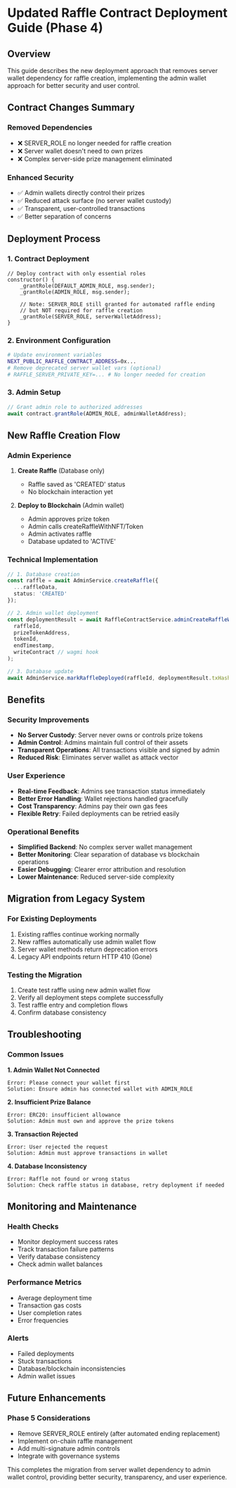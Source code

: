# Updated Raffle Contract Deployment Guide (Phase 4)

## Overview
This guide describes the new deployment approach that removes server wallet dependency for raffle creation, implementing the admin wallet approach for better security and user control.

## Contract Changes Summary

### Removed Dependencies
- ❌ SERVER_ROLE no longer needed for raffle creation  
- ❌ Server wallet doesn't need to own prizes
- ❌ Complex server-side prize management eliminated

### Enhanced Security
- ✅ Admin wallets directly control their prizes
- ✅ Reduced attack surface (no server wallet custody)
- ✅ Transparent, user-controlled transactions
- ✅ Better separation of concerns

## Deployment Process

### 1. Contract Deployment
```solidity
// Deploy contract with only essential roles
constructor() {
    _grantRole(DEFAULT_ADMIN_ROLE, msg.sender);
    _grantRole(ADMIN_ROLE, msg.sender);
    
    // Note: SERVER_ROLE still granted for automated raffle ending
    // but NOT required for raffle creation
    _grantRole(SERVER_ROLE, serverWalletAddress);
}
```

### 2. Environment Configuration
```bash
# Update environment variables
NEXT_PUBLIC_RAFFLE_CONTRACT_ADDRESS=0x...
# Remove deprecated server wallet vars (optional)
# RAFFLE_SERVER_PRIVATE_KEY=... # No longer needed for creation
```

### 3. Admin Setup
```typescript
// Grant admin role to authorized addresses
await contract.grantRole(ADMIN_ROLE, adminWalletAddress);
```

## New Raffle Creation Flow

### Admin Experience
1. **Create Raffle** (Database only)
   - Raffle saved as 'CREATED' status
   - No blockchain interaction yet

2. **Deploy to Blockchain** (Admin wallet)
   - Admin approves prize token
   - Admin calls createRaffleWithNFT/Token
   - Admin activates raffle
   - Database updated to 'ACTIVE'

### Technical Implementation
```typescript
// 1. Database creation
const raffle = await AdminService.createRaffle({
  ...raffleData,
  status: 'CREATED'
});

// 2. Admin wallet deployment
const deploymentResult = await RaffleContractService.adminCreateRaffleWithNFT(
  raffleId,
  prizeTokenAddress, 
  tokenId,
  endTimestamp,
  writeContract // wagmi hook
);

// 3. Database update
await AdminService.markRaffleDeployed(raffleId, deploymentResult.txHash);
```

## Benefits

### Security Improvements
- **No Server Custody**: Server never owns or controls prize tokens
- **Admin Control**: Admins maintain full control of their assets
- **Transparent Operations**: All transactions visible and signed by admin
- **Reduced Risk**: Eliminates server wallet as attack vector

### User Experience
- **Real-time Feedback**: Admins see transaction status immediately  
- **Better Error Handling**: Wallet rejections handled gracefully
- **Cost Transparency**: Admins pay their own gas fees
- **Flexible Retry**: Failed deployments can be retried easily

### Operational Benefits
- **Simplified Backend**: No complex server wallet management
- **Better Monitoring**: Clear separation of database vs blockchain operations
- **Easier Debugging**: Clearer error attribution and resolution
- **Lower Maintenance**: Reduced server-side complexity

## Migration from Legacy System

### For Existing Deployments
1. Existing raffles continue working normally
2. New raffles automatically use admin wallet flow
3. Server wallet methods return deprecation errors
4. Legacy API endpoints return HTTP 410 (Gone)

### Testing the Migration
1. Create test raffle using new admin wallet flow
2. Verify all deployment steps complete successfully
3. Test raffle entry and completion flows
4. Confirm database consistency

## Troubleshooting

### Common Issues

**1. Admin Wallet Not Connected**
```
Error: Please connect your wallet first
Solution: Ensure admin has connected wallet with ADMIN_ROLE
```

**2. Insufficient Prize Balance**
```
Error: ERC20: insufficient allowance
Solution: Admin must own and approve the prize tokens
```

**3. Transaction Rejected**
```
Error: User rejected the request
Solution: Admin must approve transactions in wallet
```

**4. Database Inconsistency**  
```
Error: Raffle not found or wrong status
Solution: Check raffle status in database, retry deployment if needed
```

## Monitoring and Maintenance

### Health Checks
- Monitor deployment success rates
- Track transaction failure patterns  
- Verify database consistency
- Check admin wallet balances

### Performance Metrics
- Average deployment time
- Transaction gas costs
- User completion rates
- Error frequencies

### Alerts
- Failed deployments
- Stuck transactions  
- Database/blockchain inconsistencies
- Admin wallet issues

## Future Enhancements

### Phase 5 Considerations
- Remove SERVER_ROLE entirely (after automated ending replacement)
- Implement on-chain raffle management
- Add multi-signature admin controls
- Integrate with governance systems

This completes the migration from server wallet dependency to admin wallet control, providing better security, transparency, and user experience.